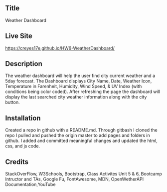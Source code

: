 ## Title

Weather Dashboard

## Live Site

https://creyes17e.github.io/HW6-WeatherDashboard/

## Description

The weather dashboard will help the user find city current weather and a 5day forecast. The Dashboard displays City Name, Date, Weather Icon, Temperature in Farenheit, Humidity, Wind Speed, & UV Index (with conditions being color coded). After refreshing the page the dashboard will display the last searched city weather information along with the city button.

## Installation

Created a repo in github with a README.md. Through gitbash I cloned the repo I pulled and pushed the origin master to add pages and folders in github. I added and committed meaningful changes and updated the html, css, and js code.

## Credits

StackOverFlow, W3Schools, Bootstrap, Class Activites Unit 5 & 6, Bootcamp Intructor and TAs, Google Fu, FontAwesome, MDN, OpenWetherAPI Documentation,YouTube
